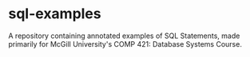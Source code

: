 # sql-examples
A repository containing annotated examples of SQL Statements, made primarily for McGill University's COMP 421: Database Systems Course.
